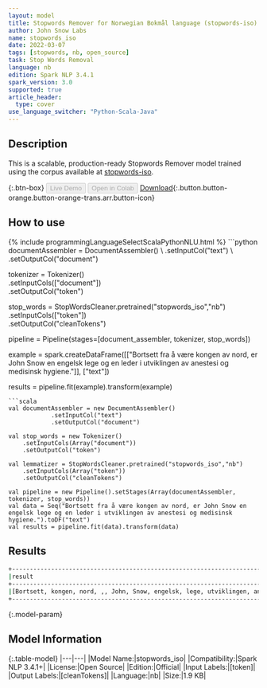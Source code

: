 ```yaml
---
layout: model
title: Stopwords Remover for Norwegian Bokmål language (stopwords-iso)
author: John Snow Labs
name: stopwords_iso
date: 2022-03-07
tags: [stopwords, nb, open_source]
task: Stop Words Removal
language: nb
edition: Spark NLP 3.4.1
spark_version: 3.0
supported: true
article_header:
  type: cover
use_language_switcher: "Python-Scala-Java"
---
```


## Description

This is a scalable, production-ready Stopwords Remover model trained using the corpus available at [stopwords-iso](https://github.com/stopwords-iso/).

{:.btn-box}
<button class="button button-orange" disabled>Live Demo</button>
<button class="button button-orange" disabled>Open in Colab</button>
[Download](https://s3.amazonaws.com/auxdata.johnsnowlabs.com/public/models/stopwords_iso_nb_3.4.1_3.0_1646673078011.zip){:.button.button-orange.button-orange-trans.arr.button-icon}

## How to use



<div class="tabs-box" markdown="1">
{% include programmingLanguageSelectScalaPythonNLU.html %}
```python
documentAssembler = DocumentAssembler() \
    .setInputCol("text") \
    .setOutputCol("document")

tokenizer = Tokenizer() \
    .setInputCols(["document"]) \
    .setOutputCol("token")

stop_words = StopWordsCleaner.pretrained("stopwords_iso","nb") \
    .setInputCols(["token"]) \
    .setOutputCol("cleanTokens")

pipeline = Pipeline(stages=[document_assembler, tokenizer, stop_words]) 

example = spark.createDataFrame([["Bortsett fra å være kongen av nord, er John Snow en engelsk lege og en leder i utviklingen av anestesi og medisinsk hygiene."]], ["text"]) 

results = pipeline.fit(example).transform(example)
```
```scala
val documentAssembler = new DocumentAssembler() 
            .setInputCol("text") 
            .setOutputCol("document")

val stop_words = new Tokenizer() 
    .setInputCols(Array("document"))
    .setOutputCol("token")

val lemmatizer = StopWordsCleaner.pretrained("stopwords_iso","nb") 
    .setInputCols(Array("token")) 
    .setOutputCol("cleanTokens")

val pipeline = new Pipeline().setStages(Array(documentAssembler, tokenizer, stop_words))
val data = Seq("Bortsett fra å være kongen av nord, er John Snow en engelsk lege og en leder i utviklingen av anestesi og medisinsk hygiene.").toDF("text")
val results = pipeline.fit(data).transform(data)
```
</div>

## Results

```bash
+----------------------------------------------------------------------------------------------------+
|result                                                                                              |
+----------------------------------------------------------------------------------------------------+
|[Bortsett, kongen, nord, ,, John, Snow, engelsk, lege, utviklingen, anestesi, medisinsk, hygiene, .]|
+----------------------------------------------------------------------------------------------------+

```

{:.model-param}
## Model Information

{:.table-model}
|---|---|
|Model Name:|stopwords_iso|
|Compatibility:|Spark NLP 3.4.1+|
|License:|Open Source|
|Edition:|Official|
|Input Labels:|[token]|
|Output Labels:|[cleanTokens]|
|Language:|nb|
|Size:|1.9 KB|